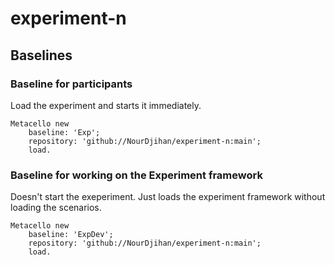 # experiment-n

## Baselines

### Baseline for participants
Load the experiment and starts it immediately.
```Smalltalk
Metacello new
	baseline: 'Exp';
	repository: 'github://NourDjihan/experiment-n:main';
	load.
```

### Baseline for working on the Experiment framework
Doesn't start the exeperiment.
Just loads the experiment framework without loading the scenarios.

```Smalltalk
Metacello new
	baseline: 'ExpDev';
	repository: 'github://NourDjihan/experiment-n:main';
	load.
```
